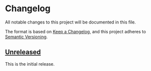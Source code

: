 # Changelog
All notable changes to this project will be documented in this file.

The format is based on [Keep a Changelog](https://keepachangelog.com/en/1.0.0/),
and this project adheres to [Semantic Versioning](https://semver.org/spec/v2.0.0.html).

## [Unreleased]
This is the initial release.

[unreleased]: https://github.com/eclipse/keypop-calypso-crypto-symmetric-java-api/compare/0.1.0...HEAD
[0.1.0]: https://github.com/eclipse/keypop-calypso-crypto-symmetric-java-api/releases/tag/0.1.0